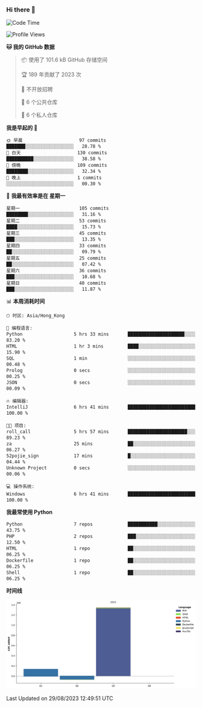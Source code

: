 ### Hi there 👋

<!--
**Mrzqd/Mrzqd** is a ✨ _special_ ✨ repository because its `README.md` (this file) appears on your GitHub profile.

Here are some ideas to get you started:

- 🔭 I’m currently working on ...
- 🌱 I’m currently learning ...
- 👯 I’m looking to collaborate on ...
- 🤔 I’m looking for help with ...
- 💬 Ask me about ...
- 📫 How to reach me: ...
- 😄 Pronouns: ...
- ⚡ Fun fact: ...
-->
<!--START_SECTION:waka-->
![Code Time](http://img.shields.io/badge/Code%20Time-142%20hrs%2044%20mins-blue)

![Profile Views](http://img.shields.io/badge/%E4%B8%AA%E4%BA%BA%E8%B5%84%E6%96%99%E8%A7%82%E7%9C%8B%E6%AC%A1%E6%95%B0-10-blue)

**🐱 我的 GitHub 数据** 

> 📦  使用了 101.6 kB GitHub 存储空间 
 > 
> 🏆 189 年贡献了 2023 次
 > 
> 🚫 不开放招聘
 > 
> 📜 6 个公共仓库 
 > 
> 🔑 6 个私人仓库 
 > 
**我是早起的 🐤** 

```text
🌞 早晨                     97 commits          ███████░░░░░░░░░░░░░░░░░░   28.78 % 
🌆 白天                     130 commits         ██████████░░░░░░░░░░░░░░░   38.58 % 
🌃 傍晚                     109 commits         ████████░░░░░░░░░░░░░░░░░   32.34 % 
🌙 晚上                     1 commits           ░░░░░░░░░░░░░░░░░░░░░░░░░   00.30 % 
```
📅 **我最有效率是在 星期一** 

```text
星期一                      105 commits         ████████░░░░░░░░░░░░░░░░░   31.16 % 
星期二                      53 commits          ████░░░░░░░░░░░░░░░░░░░░░   15.73 % 
星期三                      45 commits          ███░░░░░░░░░░░░░░░░░░░░░░   13.35 % 
星期四                      33 commits          ██░░░░░░░░░░░░░░░░░░░░░░░   09.79 % 
星期五                      25 commits          ██░░░░░░░░░░░░░░░░░░░░░░░   07.42 % 
星期六                      36 commits          ███░░░░░░░░░░░░░░░░░░░░░░   10.68 % 
星期日                      40 commits          ███░░░░░░░░░░░░░░░░░░░░░░   11.87 % 
```


📊 **本周消耗时间** 

```text
🕑︎ 时区: Asia/Hong_Kong

💬 编程语言: 
Python                   5 hrs 33 mins       █████████████████████░░░░   83.20 % 
HTML                     1 hr 3 mins         ████░░░░░░░░░░░░░░░░░░░░░   15.90 % 
SQL                      1 min               ░░░░░░░░░░░░░░░░░░░░░░░░░   00.48 % 
Prolog                   0 secs              ░░░░░░░░░░░░░░░░░░░░░░░░░   00.25 % 
JSON                     0 secs              ░░░░░░░░░░░░░░░░░░░░░░░░░   00.09 % 

🔥 编辑器: 
IntelliJ                 6 hrs 41 mins       █████████████████████████   100.00 % 

🐱‍💻 项目: 
roll_call                5 hrs 57 mins       ██████████████████████░░░   89.23 % 
za                       25 mins             ██░░░░░░░░░░░░░░░░░░░░░░░   06.27 % 
52pojie_sign             17 mins             █░░░░░░░░░░░░░░░░░░░░░░░░   04.44 % 
Unknown Project          0 secs              ░░░░░░░░░░░░░░░░░░░░░░░░░   00.06 % 

💻 操作系统: 
Windows                  6 hrs 41 mins       █████████████████████████   100.00 % 
```

**我最常使用 Python** 

```text
Python                   7 repos             ███████████░░░░░░░░░░░░░░   43.75 % 
PHP                      2 repos             ███░░░░░░░░░░░░░░░░░░░░░░   12.50 % 
HTML                     1 repo              ██░░░░░░░░░░░░░░░░░░░░░░░   06.25 % 
Dockerfile               1 repo              ██░░░░░░░░░░░░░░░░░░░░░░░   06.25 % 
Shell                    1 repo              ██░░░░░░░░░░░░░░░░░░░░░░░   06.25 % 
```



**时间线**

![Lines of Code chart](https://raw.githubusercontent.com/Mrzqd/Mrzqd/main/assets/bar_graph.png)


 Last Updated on 29/08/2023 12:49:51 UTC
<!--END_SECTION:waka-->
